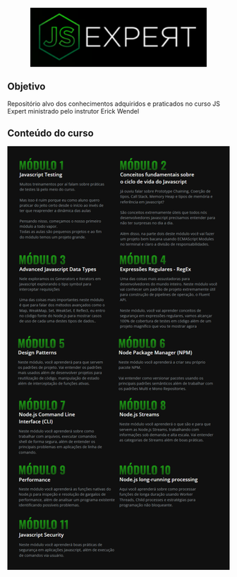<p align="center">
    <img src="https://github.com/rodrigo-b-silva/course_js_expert_erickwendel/blob/main/.github/logo-jsexpert.PNG" width="400"/>
</p>

## Objetivo
Repositório alvo dos conhecimentos adquiridos e praticados no curso JS Expert ministrado pelo instrutor Erick Wendel

## Conteúdo do curso
<p align="center">
    <img src="https://github.com/rodrigo-b-silva/course_js_expert_erickwendel/blob/main/.github/modulos-jsexpert.png" width="700"/>
</p>
